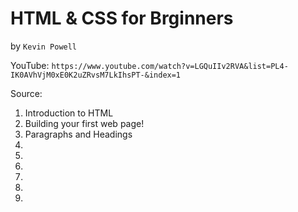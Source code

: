 # HTML & CSS for Brginners
by `Kevin Powell`

YouTube: `https://www.youtube.com/watch?v=LGQuIIv2RVA&list=PL4-IK0AVhVjM0xE0K2uZRvsM7LkIhsPT-&index=1`

Source:

1. Introduction to HTML
2. Building your first web page!
3. Paragraphs and Headings
4.
5.
6.
7.
8.
9.
